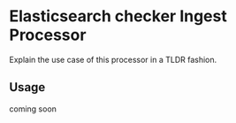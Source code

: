 # Elasticsearch checker Ingest Processor

Explain the use case of this processor in a TLDR fashion.

## Usage

coming soon

